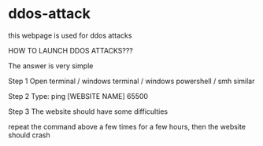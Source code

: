 # ddos-attack
this webpage is used for ddos attacks

HOW TO LAUNCH DDOS ATTACKS???

The answer is very simple

Step 1 Open terminal / windows terminal / windows powershell / smh similar



Step 2 Type: ping [WEBSITE NAME] 65500

Step 3 The website should have some difficulties


repeat the command above a few times for a few hours, then the website should crash
